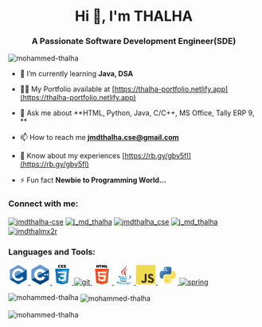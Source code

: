 <h1 align="center">Hi 👋, I'm THALHA</h1>
<h3 align="center">A Passionate Software Development Engineer(SDE)</h3>

<p align="left"> <img src="https://komarev.com/ghpvc/?username=mohammed-thalha&label=Profile%20views&color=0e75b6&style=flat" alt="mohammed-thalha" /> </p>

- 🌱 I’m currently learning **Java, DSA**

- 👨‍💻 My Portfolio available at [https://thalha-portfolio.netlify.app](https://thalha-portfolio.netlify.app)

- 💬 Ask me about **HTML, Python, Java, C/C++, MS Office, Tally ERP 9, **

- 📫 How to reach me **jmdthalha.cse@gmail.com**

- 📄 Know about my experiences [https://rb.gy/gbv5fl](https://rb.gy/gbv5fl)

- ⚡ Fun fact **Newbie to Programming World...**

<h3 align="left">Connect with me:</h3>
<p align="left">
<a href="https://linkedin.com/in/jmdthalha-cse" target="blank"><img align="center" src="https://raw.githubusercontent.com/rahuldkjain/github-profile-readme-generator/master/src/images/icons/Social/linked-in-alt.svg" alt="jmdthalha-cse" height="30" width="40" /></a>
<a href="https://instagram.com/j_md_thalha" target="blank"><img align="center" src="https://raw.githubusercontent.com/rahuldkjain/github-profile-readme-generator/master/src/images/icons/Social/instagram.svg" alt="j_md_thalha" height="30" width="40" /></a>
<a href="https://www.hackerrank.com/jmdthalha_cse" target="blank"><img align="center" src="https://raw.githubusercontent.com/rahuldkjain/github-profile-readme-generator/master/src/images/icons/Social/hackerrank.svg" alt="jmdthalha_cse" height="30" width="40" /></a>
<a href="https://www.leetcode.com/j_md_thalha" target="blank"><img align="center" src="https://raw.githubusercontent.com/rahuldkjain/github-profile-readme-generator/master/src/images/icons/Social/leet-code.svg" alt="j_md_thalha" height="30" width="40" /></a>
<a href="https://auth.geeksforgeeks.org/user/jmdthalmx2r" target="blank"><img align="center" src="https://raw.githubusercontent.com/rahuldkjain/github-profile-readme-generator/master/src/images/icons/Social/geeks-for-geeks.svg" alt="jmdthalmx2r" height="30" width="40" /></a>
</p>

<h3 align="left">Languages and Tools:</h3>
<p align="left"> <a href="https://www.cprogramming.com/" target="_blank" rel="noreferrer"> <img src="https://raw.githubusercontent.com/devicons/devicon/master/icons/c/c-original.svg" alt="c" width="40" height="40"/> </a> <a href="https://www.w3schools.com/cpp/" target="_blank" rel="noreferrer"> <img src="https://raw.githubusercontent.com/devicons/devicon/master/icons/cplusplus/cplusplus-original.svg" alt="cplusplus" width="40" height="40"/> </a> <a href="https://www.w3schools.com/css/" target="_blank" rel="noreferrer"> <img src="https://raw.githubusercontent.com/devicons/devicon/master/icons/css3/css3-original-wordmark.svg" alt="css3" width="40" height="40"/> </a> <a href="https://git-scm.com/" target="_blank" rel="noreferrer"> <img src="https://www.vectorlogo.zone/logos/git-scm/git-scm-icon.svg" alt="git" width="40" height="40"/> </a> <a href="https://www.w3.org/html/" target="_blank" rel="noreferrer"> <img src="https://raw.githubusercontent.com/devicons/devicon/master/icons/html5/html5-original-wordmark.svg" alt="html5" width="40" height="40"/> </a> <a href="https://www.java.com" target="_blank" rel="noreferrer"> <img src="https://raw.githubusercontent.com/devicons/devicon/master/icons/java/java-original.svg" alt="java" width="40" height="40"/> </a> <a href="https://developer.mozilla.org/en-US/docs/Web/JavaScript" target="_blank" rel="noreferrer"> <img src="https://raw.githubusercontent.com/devicons/devicon/master/icons/javascript/javascript-original.svg" alt="javascript" width="40" height="40"/> </a> <a href="https://www.python.org" target="_blank" rel="noreferrer"> <img src="https://raw.githubusercontent.com/devicons/devicon/master/icons/python/python-original.svg" alt="python" width="40" height="40"/> </a> <a href="https://spring.io/" target="_blank" rel="noreferrer"> <img src="https://www.vectorlogo.zone/logos/springio/springio-icon.svg" alt="spring" width="40" height="40"/> </a> </p>

<p><img align="left" src="https://github-readme-stats.vercel.app/api/top-langs?username=mohammed-thalha&show_icons=true&locale=en&layout=compact" alt="mohammed-thalha" /></p>

<p>&nbsp;<img align="center" src="https://github-readme-stats.vercel.app/api?username=mohammed-thalha&show_icons=true&locale=en" alt="mohammed-thalha" /></p>

<p><img align="center" src="https://github-readme-streak-stats.herokuapp.com/?user=mohammed-thalha&" alt="mohammed-thalha" /></p>

